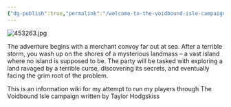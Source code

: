 ```yaml
---
{"dg-publish":true,"permalink":"/welcome-to-the-voidbound-isle-campaign-page/","tags":["gardenEntry"]}
---
```


![453263.jpg](/img/user/453263.jpg)

The adventure begins with a merchant convoy far out at sea. After a terrible storm, you wash up on the shores of a mysterious landmass – a vast island where no island is supposed to be. The party will be tasked with exploring a land ravaged by a terrible curse, discovering its secrets, and eventually facing the grim root of the problem.

This is an information wiki for my attempt to run my players through The Voidbound Isle campaign written by Taylor Hodgskiss